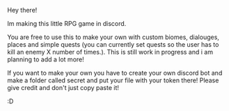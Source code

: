Hey there!

Im making this little RPG game in discord.

You are free to use this to make your own with custom biomes, dialouges, places and simple quests (you can currently set quests so the user has to kill an enemy X number of times.).
This is still work in progress and i am planning to add a lot more!

If you want to make your own you have to create your own discord bot and make a folder called secret and put your file with your token there!
Please give credit and don't just copy paste it!

:D
